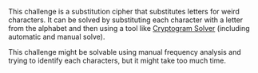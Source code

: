 This challenge is a substitution cipher that substitutes letters for weird characters. It can be solved by substituting each character with a letter from the alphabet and then using a tool like [Cryptogram Solver](https://www.boxentriq.com/code-breaking/cryptogram) (including automatic and manual solve).

This challenge might be solvable using manual frequency analysis and trying to identify each characters, but it might take too much time.
